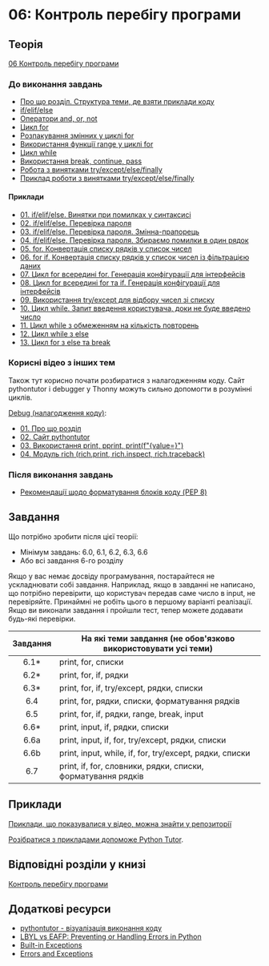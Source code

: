 # 06: Контроль перебігу програми

## Теорія

[06 Контроль перебігу програми](https://youtube.com/playlist?list=PLlwMBlO5_y3TrOacFQVKzHoJ7JHUqN5o2)

### До виконання завдань


* [Про що розділ. Структура теми, де взяти приклади коду](https://youtu.be/caW9GpoVYJM)
* [if/elif/else](https://youtu.be/6rdschm-MFg)
* [Оператори and, or, not](https://youtu.be/dxywKNmX8Gc)
* [Цикл for](https://youtu.be/vxNpS7dSY6g)
* [Розпакування змінних у циклі for](https://youtu.be/XNPkd2GOUn4)
* [Використання функції range у циклі for](https://youtu.be/-ZC28yW7PJY)
* [Цикл while](https://youtu.be/ll7Lpc_V1_8)
* [Використання break, continue, pass](https://youtu.be/GNelzqM6bi8)
* [Робота з винятками try/except/else/finally](https://youtu.be/3BsgHuOHh6k)
* [Приклад роботи з винятками try/except/else/finally](https://youtu.be/_KCtLxtZU-I)

#### Приклади

* [01. if/elif/else. Винятки при помилках у синтаксисі](https://youtu.be/Rmfc_8xhbMA)
* [02. if/elif/else. Перевірка пароля](https://youtu.be/rZOYNA9C3uc)
* [03. if/elif/else. Перевірка пароля. Змінна-прапорець](https://youtu.be/ichRuhYSEZY)
* [04. if/elif/else. Перевірка пароля. Збираємо помилки в один рядок](https://youtu.be/h-aCJx9GjZc)
* [05. for. Конвертація списку рядків у список чисел](https://youtu.be/r845XScs4oU)
* [06. for if. Конвертація списку рядків у список чисел із фільтрацією даних](https://youtu.be/13IRhykc_Mk)
* [07. Цикл for всередині for. Генерація конфігурації для інтерфейсів](https://youtu.be/Q2BxlofXxEM)
* [08. Цикл for всередині for та if. Генерація конфігурації для інтерфейсів](https://youtu.be/uf1xvdL-QMQ)
* [09. Використання try/except для відбору чисел зі списку](https://youtu.be/_AQbBPTLhYg)
* [10. Цикл while. Запит введення користувача, доки не буде введено число](https://youtu.be/mswxQShKZ_I)
* [11. Цикл while з обмеженням на кількість повторень](https://youtu.be/RI_REJSULaU)
* [12. Цикл while з else](https://youtu.be/ci4xO05oaC8)
* [13. Цикл for з else та break](https://youtu.be/20smmfVkTB8)

### Корисні відео з інших тем

Також тут корисно почати розбиратися з налагодженням коду. Сайт pythontutor і
debugger у Thonny можуть сильно допомогти в розумінні циклів.

[Debug (налагодження коду)](https://www.youtube.com/playlist?list=PLlwMBlO5_y3Sh8dt1zRlTqvyOswb2wo33):

* [01. Про що розділ](https://youtu.be/E41CDv3hSAQ)
* [02. Сайт pythontutor](https://youtu.be/RzcXobQqXuc)
* [03. Використання print, pprint, print(f"{value=}")](https://youtu.be/Sr4Y6C4FklA)
* [04. Модуль rich (rich.print, rich.inspect, rich.traceback)](https://youtu.be/YTpoUPJkLFA)


### Після виконання завдань

* [Рекомендації щодо форматування блоків коду (PEP 8)](https://youtu.be/QTyNoEn0BEg)

## Завдання

Що потрібно зробити після цієї теорії:

* Мінімум завдань: 6.0, 6.1, 6.2, 6.3, 6.6
* Або всі завдання 6-го розділу

Якщо у вас немає досвіду програмування, постарайтеся не ускладнювати собі
завдання. Наприклад, якщо в завданні не написано, що потрібно перевірити, що
користувач передав саме число в input, не перевіряйте. Принаймні не
робіть цього в першому варіанті реалізації. Якщо ви виконали завдання і пройшли
тест, тепер можете додавати будь-які перевірки. 


| Завдання |      На які теми завдання (не обов'язково використовувати усі теми)     |
|:-------:|------------------------------- |
|  6.1*   | print, for, списки |
|  6.2*   | print, for, if, рядки |
|  6.3*   | print, for, if, try/except, рядки, списки |
|  6.4    | print, for, рядки, списки, форматування рядків |
|  6.5    | print, for, if, рядки, range, break, input |
|  6.6*   | print, input, if, рядки, списки |
|  6.6a   | print, input, if, for, try/except, рядки, списки |
|  6.6b   | print, input, while, if, for, try/except, рядки, списки |
|  6.7    | print, if, for, словники, рядки, списки, форматування рядків |

## Приклади

[Приклади, що показувалися у відео, можна знайти у репозиторії](https://github.com/natenka/pynenguk-examples/tree/main/examples/06_control_structures)

[Розібратися з прикладами допоможе Python Tutor](http://www.pythontutor.com/).

## Відповідні розділи у книзі

[Контроль перебігу програми](https://pyneng.io/book/06-control-structures/)


## Додаткові ресурси

* [pythontutor - візуалізація виконання коду](http://pythontutor.com/visualize.html#)
* [LBYL vs EAFP: Preventing or Handling Errors in Python](https://realpython.com/python-lbyl-vs-eafp/)
* [Built-in Exceptions](https://docs.python.org/3/library/exceptions.html)
* [Errors and Exceptions](https://docs.python.org/3/tutorial/errors.html)
